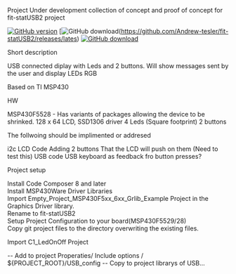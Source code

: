 Project Under development collection of concept and proof of concept for fit-statUSB2 project


[![GitHub version](https://img.shields.io/github/release-pre/Andrew-tesler/fit-statUSB2.svg?style=flat)](https://github.com/Andrew-tesler/fit-statUSB2/releases/latest)
[![GitHub download](https://img.shields.io/github/downloads-pre/Andrew-tesler/fit-statUSB2/latest/total.svg?style=flat)(https://github.com/Andrew-tesler/fit-statUSB2/releases/lates)
[![GitHub download](https://img.shields.io/github/issues-raw/Andrew-tesler/fit-statUSB2.svg?style=flat)](https://github.com/Andrew-tesler/fit-statUSB2/releases/latest)



Short description

USB connected diplay with Leds and 2 buttons. Will show messages sent by the user and display LEDs RGB

Based on TI MSP430

HW

MSP430F5528 - Has variants of packages allowing the device to be shrinked. 128 x 64 LCD, SSD1306 driver 4 Leds (Square footprint) 2 buttons

The follwoing should be implimented or addresed

i2c LCD Code
Adding 2 buttons That the LCD will push on them (Need to test this)
USB code
USB keyboard as feedback fro button presses?

Project setup

Install Code Composer 8 and later<br>
Install MSP430Ware Driver Libraries<br>
Import Empty_Project_MSP430F5xx_6xx_Grlib_Example Project in the Graphics Driver library.<br> 
Rename to fit-statUSB2<br>
Setup Project Configuration to your board(MSP430F5529/28)<br>
Copy git project files to the directory overwriting the existing files.<br>

Import C1_LedOnOff Project 

-- Add to project Properaties/ Include options / ${PROJECT_ROOT}/USB_config
-- Copy to project librarys of USB...
